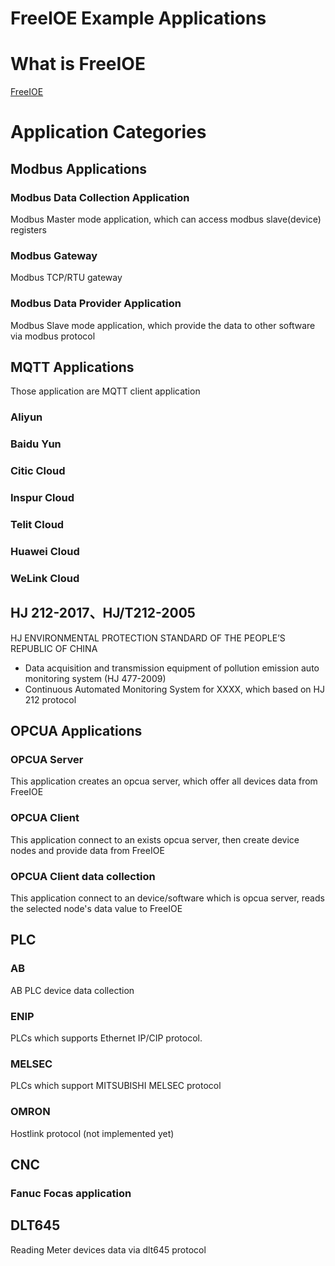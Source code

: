 FreeIOE Example Applications
=============================

# What is FreeIOE

[FreeIOE](http://github.com/freeioe/freeioe)

# Application Categories


## Modbus Applications

### Modbus Data Collection Application

Modbus Master mode application, which can access modbus slave(device) registers

### Modbus Gateway

Modbus TCP/RTU gateway

### Modbus Data Provider Application

Modbus Slave mode application, which provide the data to other software via modbus protocol


## MQTT Applications

Those application are MQTT client application

### Aliyun

### Baidu Yun

### Citic Cloud

### Inspur Cloud

### Telit Cloud

### Huawei Cloud

### WeLink Cloud


## HJ 212-2017、HJ/T212-2005

HJ ENVIRONMENTAL PROTECTION STANDARD OF THE PEOPLE’S REPUBLIC OF CHINA

* Data acquisition and transmission equipment of pollution emission auto monitoring system (HJ 477-2009)
* Continuous Automated Monitoring System for XXXX, which based on HJ 212 protocol


## OPCUA Applications

### OPCUA Server

This application creates an opcua server, which offer all devices data from FreeIOE

### OPCUA Client

This application connect to an exists opcua server, then create device nodes and provide data from FreeIOE

### OPCUA Client data collection

This application connect to an device/software which is opcua server, reads the selected node's data value to FreeIOE


## PLC

### AB

AB PLC device data collection

### ENIP

PLCs which supports Ethernet IP/CIP protocol.

### MELSEC

PLCs which support MITSUBISHI MELSEC protocol

### OMRON

Hostlink protocol (not implemented yet)


## CNC

### Fanuc Focas application


## DLT645

Reading Meter devices data via dlt645 protocol

